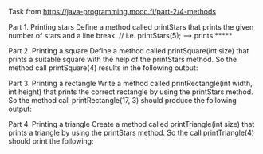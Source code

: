 Task from https://java-programming.mooc.fi/part-2/4-methods

Part 1. Printing stars
Define a method called printStars that prints the given number of stars and a line break.
// i.e. printStars(5); --> prints *****

Part 2. Printing a square
Define a method called printSquare(int size) that prints a suitable square with the help of the printStars method. So the method call printSquare(4) results in the following output:
<!-- 
****
****
****
**** -->

Part 3. Printing a rectangle
Write a method called printRectangle(int width, int height) that prints the correct rectangle by using the printStars method. So the method call printRectangle(17, 3) should produce the following output:
<!-- 
*****************
*****************
***************** -->

Part 4. Printing a triangle
Create a method called printTriangle(int size) that prints a triangle by using the printStars method. So the call printTriangle(4) should print the following:
<!-- 
*
**
***
**** -->